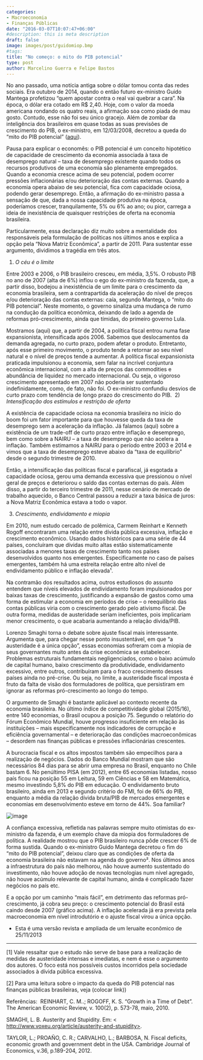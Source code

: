 ```yaml
---
categories:
- Macroeconomia
- Finanças Públicas
date: "2016-03-07T10:07:47+06:00"
#description: this is meta description
draft: false
image: images/post/guidomiop.bmp
#tags:
title: "No começo: o mito do PIB potencial"
type: post
author: Marcelino Guerra e Felipe Bastos
---
```


No ano passado, uma notícia antiga sobre o dólar tomou conta das redes sociais. Era outubro de 2014, quando o então futuro ex-ministro Guido Mantega profetizou “quem apostar contra o real vai quebrar a cara”. Na época, o dólar era cotado em R$ 2,40. Hoje, com o valor da moeda americana rondando os quatro reais, a afirmação soa como piada de mau gosto. Contudo, esse não foi seu único gracejo. Além de zombar da inteligência dos brasileiros em quase todas as suas previsões de crescimento do PIB, o ex-ministro, em 12/03/2008, decretou a queda do “mito do PIB potencial” ([aqui](http://oglobo.globo.com/economia/mantega-afirma-que-foi-derrubado-mito-do-pib-potencial-3624228)).

Pausa para explicar o economês: o PIB potencial é um conceito hipotético de capacidade de crescimento da economia associada à taxa de desemprego natural – taxa de desemprego existente quando todos os recursos produtivos de uma economia são plenamente empregados. Quando a economia cresce acima de seu potencial, podem ocorrer pressões inflacionárias e/ou deterioração das contas externas. Quando a economia opera abaixo de seu potencial, fica com capacidade ociosa, podendo gerar desemprego. Então, a afirmação do ex-ministro passa a sensação de que, dada a nossa capacidade produtiva na época, poderíamos crescer, tranquilamente, 5% ou 6% ao ano; ou pior, carrega a ideia de inexistência de quaisquer restrições de oferta na economia brasileira.

​Particularmente, essa declaração diz muito sobre a mentalidade dos responsáveis pela formulação de políticas nos últimos anos e explica a opção pela “Nova Matriz Econômica”, a partir de 2011. Para sustentar esse argumento, dividimos a tragédia em três atos.

1) *O céu é o limite*

Entre 2003 e 2006, o PIB brasileiro cresceu, em média, 3,5%. O robusto PIB no ano de 2007 (alta de 6%) inflou o ego do ex-ministro da fazenda, que, a partir disso, bodejou a inexistência de um limite para o crescimento da economia brasileira, sem a contrapartida da aceleração do nível de preços e/ou deterioração das contas externas: caía, segundo Mantega, o “mito do PIB potencial”. Neste momento, o governo sinaliza uma mudança de rumo na condução da política econômica, deixando de lado a agenda de reformas pró-crescimento, ainda que tímidas, do primeiro governo Lula.

Mostramos (aqui) que, a partir de 2004, a política fiscal entrou numa fase expansionista, intensificada após 2006.  Sabemos que deslocamentos da demanda agregada, no curto prazo, podem afetar o produto. Entretanto, após esse primeiro movimento, o produto tende a retornar ao seu nível natural e o nível de preços tende a aumentar. A política fiscal expansionista praticada impulsionou a economia, sem falar na incrível conjuntura econômica internacional, com a alta de preços das commodities e abundância de liquidez no mercado internacional. Ou seja, o vigoroso crescimento apresentado em 2007 não poderia ser sustentado indefinidamente, como, de fato, não foi. O ex-ministro confundiu desvios de curto prazo com tendência de longo prazo do crescimento do PIB.
​
2) *Intensificação dos estímulos e restrição de oferta*

A existência de capacidade ociosa na economia brasileira no início do boom foi um fator importante para que houvesse queda da taxa de desemprego sem a aceleração da inflação. Já falamos (aqui) sobre a existência de um trade-off de curto prazo entre inflação e desemprego, bem como sobre a NAIRU – a taxa de desemprego que não acelera a inflação. Também estimamos a NAIRU para o período entre 2003 e 2014 e vimos que a taxa de desemprego esteve abaixo da “taxa de equilíbrio” desde o segundo trimestre de 2010.

​Então, a intensificação das políticas fiscal e parafiscal, já esgotada a capacidade ociosa, gerou uma demanda excessiva que pressionou o nível geral de preços e deteriorou o saldo das contas externas do país. Além disso, a partir do terceiro trimestre de 2011, nesse cenário de mercado de trabalho aquecido, o Banco Central passou a reduzir a taxa básica de juros: a Nova Matriz Econômica estava a todo o vapor.

3) *Crescimento, endividamento e miopia*

Em 2010, num estudo cercado de polêmica, Carmem Reinhart e Kenneth Rogoff encontraram uma relação entre dívida pública excessiva, inflação e crescimento econômico. Usando dados históricos para uma série de 44 países, concluíram que dívidas muito altas estão sistematicamente associadas a menores taxas de crescimento tanto nos países desenvolvidos quanto nos emergentes. Especificamente no caso de países emergentes, também há uma estreita relação entre alto nível de endividamento público e inflação elevada¹.

​Na contramão dos resultados acima, outros estudiosos do assunto entendem que níveis elevados de endividamento foram impulsionados por baixas taxas de crescimento, justificando a expansão de gastos como uma forma de estimular a economia em períodos de crise – o reequilíbrio das contas públicas viria com o crescimento gerado pelo ativismo fiscal. De outra forma, medidas de austeridade seriam ineficientes, pois implicariam menor crescimento, o que acabaria aumentando a relação dívida/PIB.

Lorenzo Smaghi torna o debate sobre ajuste fiscal mais interessante. Argumenta que, para chegar nesse ponto insustentável, em que “a austeridade é a única opção”, essas economias sofreram com a miopia de seus governantes muito antes da crise econômica se estabelecer. Problemas estruturais fundamentais negligenciados, como o baixo acúmulo de capital humano, baixo crescimento da produtividade, endividamento excessivo, entre outros, contribuíram para o fraco crescimento desses países ainda no pré-crise. Ou seja, no limite, a austeridade fiscal imposta é fruto da falta de visão dos formuladores de política, que persistiram em ignorar as reformas pró-crescimento ao longo do tempo.

O argumento de Smaghi é bastante aplicável ao contexto recente da economia brasileira. No último índice de competitividade global (2015/16), entre 140 economias, o Brasil ocupou a posição 75. Segundo o relatório do Fórum Econômico Mundial, houve progresso insuficiente em relação às instituições – mais especificamente nos indicadores de corrupção e eficiência governamental – e deterioração das condições macroeconômicas – desordem nas finanças públicas e pressões inflacionárias crescentes.

​A burocracia fiscal e os altos impostos também são empecilhos para a realização de negócios. Dados do Banco Mundial mostram que são necessários 84 dias para se abrir uma empresa no Brasil, enquanto no Chile bastam 6. No penúltimo PISA (em 2012), entre 65 economias listadas, nosso país ficou na posição 55 em Leitura, 59 em Ciências e 58 em Matemática, mesmo investindo 5,8% do PIB em educação. O endividamento bruto brasileiro, ainda em 2013 e segundo critério do FMI, foi de 66% do PIB, enquanto a média da relação dívida bruta/PIB de mercados emergentes e economias em desenvolvimento esteve em torno de 44%. Soa familiar? ​

![image](../../images/post/pibpot.jpg)

A confiança excessiva, refletida nas palavras sempre muito otimistas do ex-ministro da fazenda, é um exemplo chave da miopia dos formuladores de política. A realidade mostrou que o PIB brasileiro nunca pôde crescer 6% de forma sustida. Quando o ex-ministro Guido Mantega decretou o fim do “mito do PIB potencial”, deixou claro que as condições de oferta da economia brasileira não estavam na agenda do governo². Nos últimos anos a infraestrutura do país não melhorou, não houve aumento sustentado do investimento, não houve adoção de novas tecnologias num nível agregado, não houve acúmulo relevante de capital humano, ainda é complicado fazer negócios no país etc.

​E a opção por um caminho “mais fácil”, em detrimento das reformas pró-crescimento, já cobra seu preço: o crescimento potencial do Brasil está caindo desde 2007 (gráfico acima). A inflação acelerada já era prevista pela macroeconomia em nível introdutório e o ajuste fiscal virou a única opção.


* Esta é uma versão revista e ampliada de um leruaite econômico de 25/11/2013

---

[1] Vale ressaltar que o estudo não serve de base para a realização de medidas de austeridade intensas e imediatas, e nem é esse o argumento dos autores. O foco está nos possíveis custos incorridos pela sociedade associados à dívida pública excessiva.

[2] Para uma leitura sobre o impacto da queda do PIB potencial nas finanças públicas brasileiras, veja (colocar link))

Referências:
​
REINHART, C. M..; ROGOFF, K. S. “Growth in a Time of Debt”. The American Economic Review, v. 100(2), p. 573-78, maio, 2010.

SMAGHI, L. B. Austerity and Stupidity. Em: < http://www.voxeu.org/article/austerity-and-stupidity>.

TAYLOR, L.; PROAÑO, C. R.; CARVALHO, L.; BARBOSA, N. Fiscal deficits, economic growth and government debt in the USA. Cambridge Journal of Economics, v.36, p.189-204, 2012.
